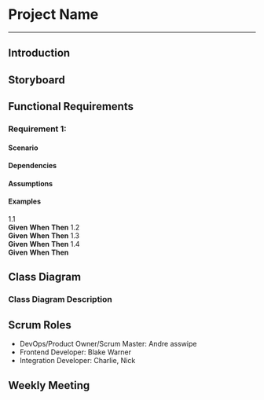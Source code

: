 # Project Name
---
## Introduction


## Storyboard  
## Functional Requirements  
### Requirement 1:
#### Scenario  

#### Dependencies  

#### Assumptions  

#### Examples  
1.1  
**Given** 
**When**
**Then**
1.2  
**Given** 
**When**
**Then**
1.3  
**Given** 
**When**
**Then**
1.4  
**Given** 
**When**
**Then**

## Class Diagram  

### Class Diagram Description  
## Scrum Roles  
- DevOps/Product Owner/Scrum Master: Andre asswipe
- Frontend Developer: Blake Warner
- Integration Developer: Charlie, Nick
## Weekly Meeting  
